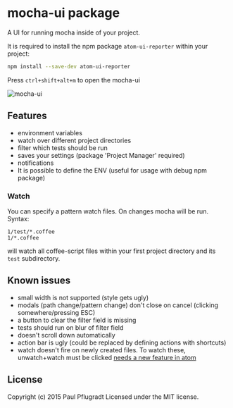 # mocha-ui package

A UI for running mocha inside of your project.

It is required to install the npm package `atom-ui-reporter` within your project:
```sh
npm install --save-dev atom-ui-reporter
```

Press `ctrl+shift+alt+m` to open the mocha-ui

![mocha-ui](https://cloud.githubusercontent.com/assets/1881921/7798031/b538ea94-02f4-11e5-8cb9-7d51c674f038.gif)

## Features
- environment variables
- watch over different project directories
- filter which tests should be run
- saves your settings (package 'Project Manager' required)
- notifications
- It is possible to define the ENV (useful for usage with debug npm package)

### Watch
You can specify a pattern watch files. On changes mocha will be run.
Syntax:
```
1/test/*.coffee
1/*.coffee
```
will watch all coffee-script files within your first project directory and its `test` subdirectory.

## Known issues

- small width is not supported (style gets ugly)
- modals (path change/pattern change) don't close on cancel (clicking somewhere/pressing ESC)
- a button to clear the filter field is missing
- tests should run on blur of filter field
- doesn't scroll down automatically
- action bar is ugly (could be replaced by defining actions with shortcuts)
- watch doesn't fire on newly created files. To watch these, unwatch+watch must be clicked [needs a new feature in atom](https://github.com/atom/atom/issues/6875)

## License
Copyright (c) 2015 Paul Pflugradt
Licensed under the MIT license.
